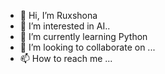 - 👋 Hi, I’m Ruxshona
- 👀 I’m interested in AI..
- 🌱 I’m currently learning Python
- 💞️ I’m looking to collaborate on ...
- 📫 How to reach me ...


<!---
ruxshonazakiryayeva/ruxshonazakiryayeva is a ✨ special ✨ repository because its `README.md` (this file) appears on your GitHub profile.
You can click the Preview link to take a look at your changes.
--->
